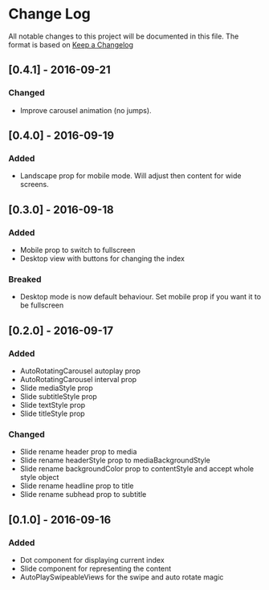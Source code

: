 # Change Log
All notable changes to this project will be documented in this file.
The format is based on [Keep a Changelog](http://keepachangelog.com/) 

## [0.4.1] - 2016-09-21
### Changed
- Improve carousel animation (no jumps).

## [0.4.0] - 2016-09-19
### Added
- Landscape prop for mobile mode. Will adjust then content for wide screens.

## [0.3.0] - 2016-09-18
### Added
- Mobile prop to switch to fullscreen
- Desktop view with buttons for changing the index

### Breaked
- Desktop mode is now default behaviour. Set mobile prop if you want it to be fullscreen

## [0.2.0] - 2016-09-17
### Added
- AutoRotatingCarousel autoplay prop
- AutoRotatingCarousel interval prop
- Slide mediaStyle prop
- Slide subtitleStyle prop
- Slide textStyle prop
- Slide titleStyle prop

### Changed
- Slide rename header prop to media
- Slide rename headerStyle prop to mediaBackgroundStyle
- Slide rename backgroundColor prop to contentStyle and accept whole style object
- Slide rename headline prop to title
- Slide rename subhead prop to subtitle

## [0.1.0] - 2016-09-16
### Added
- Dot component for displaying current index
- Slide component for representing the content
- AutoPlaySwipeableViews for the swipe and auto rotate magic